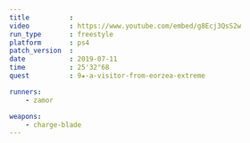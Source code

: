 ```yaml
---
title          :
video          : https://www.youtube.com/embed/g8Ecj3QsS2w
run_type       : freestyle
platform       : ps4
patch_version  : 
date           : 2019-07-11
time           : 25'32"68
quest          : 9★-a-visitor-from-eorzea-extreme

runners:
    - zamor

weapons:
    - charge-blade
---
```

